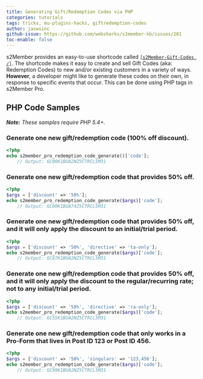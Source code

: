 ```yaml
---
title: Generating Gift/Redemption Codes via PHP
categories: tutorials
tags: tricks, mu-plugins-hacks, giftredemption-codes
author: jaswsinc
github-issue: https://github.com/websharks/s2member-kb/issues/281
toc-enable: false
---
```


s2Member provides an easy-to-use shortcode called [`[s2Member-Gift-Codes /]`](http://s2member.com/kb-article/can-i-sell-gift-certificates/). The shortcode makes it easy to create and sell Gift Codes (aka: Redemption Codes) to new and/or existing customers in a variety of ways. **However**, a developer might like to generate these codes on their own, in response to specific events that occur. This can be done using PHP tags in s2Member Pro.

## PHP Code Samples

_**Note:** These samples require PHP 5.4+._

### Generate one new gift/redemption code (100% off discount).

```php
<?php
echo s2member_pro_redemption_code_generate()['code'];
    // Output: GC00K1BUA2NZ5CTRCL5M31
```

### Generate one new gift/redemption code that provides 50% off.

```php
<?php
$args = ['discount' => '50%'];
echo s2member_pro_redemption_code_generate($args)['code'];
    // Output: GC00K1BUA74Z5CTRCL5M31
```

### Generate one new gift/redemption code that provides 50% off, and it will only apply the discount to an initial/trial period.

```php
<?php
$args = ['discount' => '50%', 'directive' => 'ta-only'];
echo s2member_pro_redemption_code_generate($args)['code'];
    // Output: GC87K1BUA2NZ5CTRCL5M31
```

### Generate one new gift/redemption code that provides 50% off, and it will only apply the discount to the regular/recurring rate; not to any initial/trial period.

```php
<?php
$args = ['discount' => '50%', 'directive' => 'ra-only'];
echo s2member_pro_redemption_code_generate($args)['code'];
    // Output: GC55K1BUA2NZ5CTRCL5M31
```

### Generate one new gift/redemption code that only works in a Pro-Form that lives in Post ID 123 or Post ID 456.

```php
<?php
$args = ['discount' => '50%', 'singulars' => '123,456'];
echo s2member_pro_redemption_code_generate($args)['code'];
    // Output: GC99K1BUA2NZ5CTRCL5M31
```